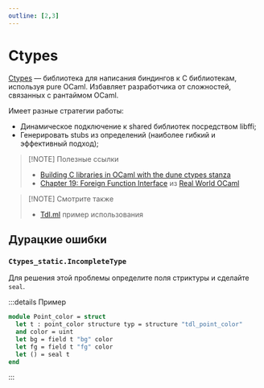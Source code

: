```yaml
---
outline: [2,3]
---
```


# Ctypes

[Ctypes] &mdash; библиотека для написания биндингов к C библиотекам, используя pure OCaml. 
Избавляет разработчика от сложностей, связанных с рантаймом OCaml. 

Имеет разные стратегии работы:
- Динамическое подключение к shared библиотек посредством libffi;
- Генерировать stubs из определений (наиболее гибкий и эффективный подход);

> [!NOTE] Полезные ссылки
> 
> - [Building C libraries in OCaml with the dune ctypes stanza](https://michael.bacarella.com/2022/02/19/dune-ctypes/)
> - [Chapter 19: Foreign Function Interface][rwo-ffi] из [Real World OCaml][rwo]

> [!NOTE] Смотрите также
> 
> - [Tdl.ml](../graphics/tdl.md) пример использования


## Дурацкие ошибки

### `Ctypes_static.IncompleteType`

Для решения этой проблемы определите поля стриктуры и сделайте `seal`.

:::details Пример
```ocaml
module Point_color = struct
  let t : point_color structure typ = structure "tdl_point_color"
  and color = uint
  let bg = field t "bg" color
  let fg = field t "fg" color
  let () = seal t
end
``` 
:::


[Ctypes]: https://github.com/yallop/ocaml-ctypes
[rwo-ffi]: https://dev.realworldocaml.org/foreign-function-interface.html
[rwo]: http://realworldocaml.org/